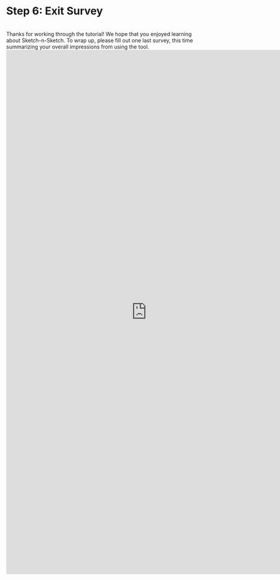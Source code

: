 # Step 6: Exit Survey

<br>
Thanks for working through the tutorial! We hope that you enjoyed learning about
Sketch-n-Sketch.
To wrap up, please fill out one last survey, this time summarizing your overall
impressions from using the tool.

<iframe
   src="https://docs.google.com/a/uchicago.edu/forms/d/1Vd-HU6yujURVAEN1pwNcYWlmrUKXBxCsd-VCXFMBMe8/viewform?embedded=true"
   width="750" height="1400" frameborder="0" marginheight="0" marginwidth="0">Loading...</iframe>

